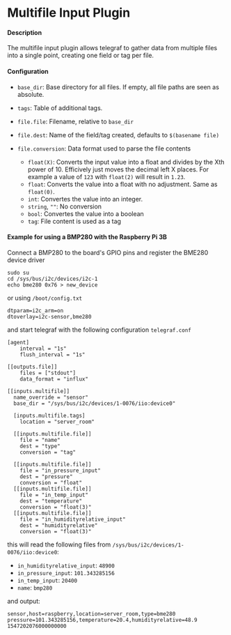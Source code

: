 # Multifile Input Plugin

#### Description
The multifile input plugin allows telegraf to gather data from multiple files into a single point, creating one field or tag per file.

#### Configuration
* `base_dir`:
Base directory for all files. If empty, all file paths are seen as absolute.
* `tags`:
Table of additional tags.
* `file.file`:
Filename, relative to `base_dir`
* `file.dest`:
Name of the field/tag created, defaults to `$(basename file)`
* `file.conversion`:
Data format used to parse the file contents

    - `float(X)`: Converts the input value into a float and divides by the Xth power of 10. Efficively just moves the decimal left X places. For example a value of `123` with `float(2)` will result in `1.23`.
    - `float`: Converts the value into a float with no adjustment. Same as `float(0)`.
    - `int`: Convertes the value into an integer.
    - `string`, `""`: No conversion
    - `bool`: Convertes the value into a boolean
    - `tag`: File content is used as a tag

#### Example for using a BMP280 with the Raspberry Pi 3B
Connect a BMP280 to the board's GPIO pins and register the BME280 device driver
```
sudo su
cd /sys/bus/i2c/devices/i2c-1
echo bme280 0x76 > new_device
```
or using `/boot/config.txt`
```
dtparam=i2c_arm=on
dtoverlay=i2c-sensor,bme280
```
and start telegraf with the following configuration
`telegraf.conf`
```
[agent]
	interval = "1s"
	flush_interval = "1s"

[[outputs.file]]
	files = ["stdout"]
	data_format = "influx"

[[inputs.multifile]]
  name_override = "sensor"
  base_dir = "/sys/bus/i2c/devices/1-0076/iio:device0"

  [inputs.multifile.tags]
    location = "server_room"

  [[inputs.multifile.file]]
    file = "name"
    dest = "type"
    conversion = "tag"

  [[inputs.multifile.file]]
    file = "in_pressure_input"
    dest = "pressure"
    conversion = "float"
  [[inputs.multifile.file]]
    file = "in_temp_input"
    dest = "temperature"
    conversion = "float(3)"
  [[inputs.multifile.file]]
    file = "in_humidityrelative_input"
    dest = "humidityrelative"
    conversion = "float(3)"
```

this will read the following files from `/sys/bus/i2c/devices/1-0076/iio:device0`:
* `in_humidityrelative_input`: `48900`
* `in_pressure_input`: `101.343285156`
* `in_temp_input`: `20400`
* `name`: `bmp280`

and output:
```
sensor,host=raspberry,location=server_room,type=bme280 pressure=101.343285156,temperature=20.4,humidityrelative=48.9 1547202076000000000
```

